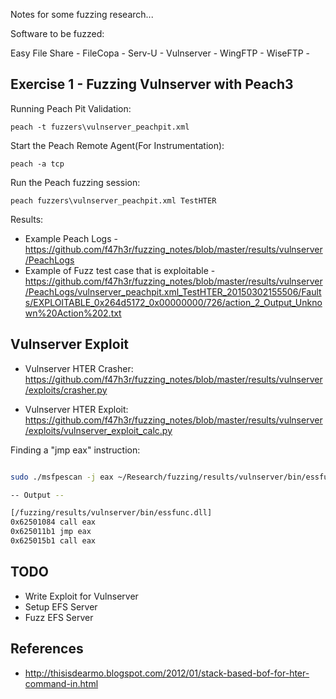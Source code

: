 Notes for some fuzzing research...


Software to be fuzzed:

Easy File Share - <link>
FileCopa - <link>
Serv-U - <link>
Vulnserver - <link>
WingFTP - <link>
WiseFTP - <link>


Exercise 1 - Fuzzing Vulnserver with Peach3
-------------------------------------------

Running Peach Pit Validation:

```
peach -t fuzzers\vulnserver_peachpit.xml
```

Start the Peach Remote Agent(For Instrumentation):

```
peach -a tcp
```

Run the Peach fuzzing session:

```
peach fuzzers\vulnserver_peachpit.xml TestHTER
```

Results:

* Example Peach Logs - https://github.com/f47h3r/fuzzing_notes/blob/master/results/vulnserver/PeachLogs
* Example of Fuzz test case that is exploitable - https://github.com/f47h3r/fuzzing_notes/blob/master/results/vulnserver/PeachLogs/vulnserver_peachpit.xml_TestHTER_20150302155506/Faults/EXPLOITABLE_0x264d5172_0x00000000/726/action_2_Output_Unknown%20Action%202.txt


Vulnserver Exploit
-----------------------------

* Vulnserver HTER Crasher: https://github.com/f47h3r/fuzzing_notes/blob/master/results/vulnserver/exploits/crasher.py

* Vulnserver HTER Exploit: https://github.com/f47h3r/fuzzing_notes/blob/master/results/vulnserver/exploits/vulnserver_exploit_calc.py

Finding a "jmp eax" instruction:

```bash

sudo ./msfpescan -j eax ~/Research/fuzzing/results/vulnserver/bin/essfunc.dll

-- Output --

[/fuzzing/results/vulnserver/bin/essfunc.dll]
0x62501084 call eax
0x625011b1 jmp eax
0x625015b1 call eax


```



TODO
---------

* Write Exploit for Vulnserver
* Setup EFS Server
* Fuzz EFS Server


References
-----------------

* http://thisisdearmo.blogspot.com/2012/01/stack-based-bof-for-hter-command-in.html